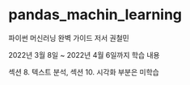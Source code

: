 # pandas_machin_learning

파이썬 머신러닝 완벽 가이드 저서 권철민

2022년 3월 8일 ~ 2022년 4월 6일까지 학습 내용

섹션 8. 텍스트 분석, 섹션 10. 시각화 부분은 미학습
